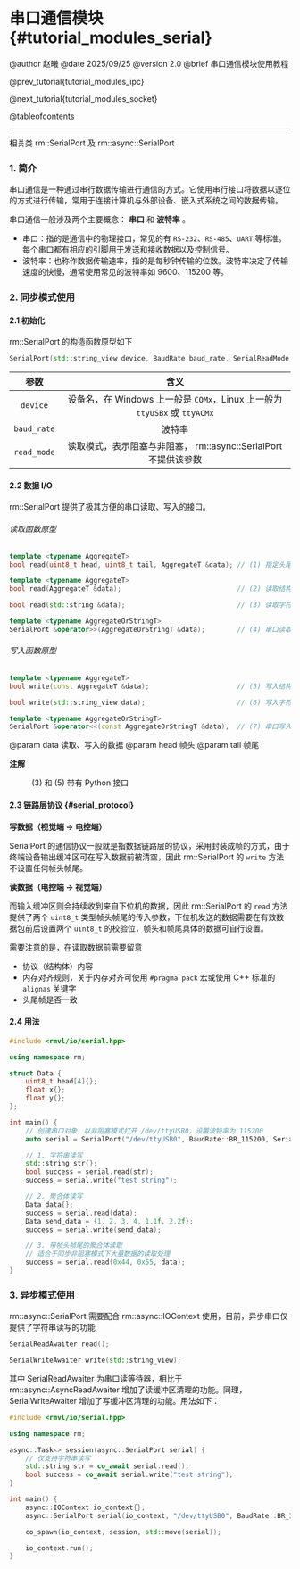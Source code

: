 串口通信模块 {#tutorial_modules_serial}
============

@author 赵曦
@date 2025/09/25
@version 2.0
@brief 串口通信模块使用教程

@prev_tutorial{tutorial_modules_ipc}

@next_tutorial{tutorial_modules_socket}

@tableofcontents

------

相关类 rm::SerialPort 及 rm::async::SerialPort

### 1. 简介

串口通信是一种通过串行数据传输进行通信的方式。它使用串行接口将数据以逐位的方式进行传输，常用于连接计算机与外部设备、嵌入式系统之间的数据传输。

串口通信一般涉及两个主要概念： **串口** 和 **波特率** 。

- 串口：指的是通信中的物理接口，常见的有 `RS-232`、`RS-485`、`UART` 等标准。每个串口都有相应的引脚用于发送和接收数据以及控制信号。
- 波特率：也称作数据传输速率，指的是每秒钟传输的位数。波特率决定了传输速度的快慢，通常使用常见的波特率如 9600、115200 等。

### 2. 同步模式使用

#### 2.1 初始化

rm::SerialPort 的构造函数原型如下

```cpp
SerialPort(std::string_view device, BaudRate baud_rate, SerialReadMode read_mode = {});
```

<div class="full_width_table">

|    参数     |                                   含义                                    |
| :---------: | :-----------------------------------------------------------------------: |
|  `device`   | 设备名，在 Windows 上一般是 `COMx`，Linux 上一般为 `ttyUSBx` 或 `ttyACMx` |
| `baud_rate` |                                  波特率                                   |
| `read_mode` |      读取模式，表示阻塞与非阻塞， rm::async::SerialPort 不提供该参数      |

</div>

#### 2.2 数据 I/O

rm::SerialPort 提供了极其方便的串口读取、写入的接口。

###### 读取函数原型

```cpp
template <typename AggregateT>
bool read(uint8_t head, uint8_t tail, AggregateT &data); // (1) 指定头尾帧的读取结构化数据
```

```cpp
template <typename AggregateT>
bool read(AggregateT &data);                             // (2) 读取结构化数据
```

```cpp
bool read(std::string &data);                            // (3) 读取字符串数据
```

```cpp
template <typename AggregateOrStringT>
SerialPort &operator>>(AggregateOrStringT &data);        // (4) 串口读取操作符重载
```

###### 写入函数原型

```cpp
template <typename AggregateT>
bool write(const AggregateT &data);                      // (5) 写入结构化数据
```

```cpp
bool write(std::string_view data);                       // (6) 写入字符串数据
```

```cpp
template <typename AggregateOrStringT>
SerialPort &operator<<(const AggregateOrStringT &data);  // (7) 串口写入操作符重载
```

@param data 读取、写入的数据
@param head 帧头
@param tail 帧尾

**注解**

<div style="margin-left: 40px;">(3) 和 (5) 带有 Python 接口</div>

#### 2.3 链路层协议 {#serial_protocol}

**写数据（视觉端 → 电控端）**

SerialPort 的通信协议一般就是指数据链路层的协议，采用封装成帧的方式，由于终端设备输出缓冲区可在写入数据前被清空，因此 rm::SerialPort 的 `write` 方法不设置任何帧头帧尾。

**读数据（电控端 → 视觉端）**

而输入缓冲区则会持续收到来自下位机的数据，因此 rm::SerialPort 的 `read` 方法提供了两个 `uint8_t` 类型帧头帧尾的传入参数，下位机发送的数据需要在有效数据包前后设置两个 `uint8_t` 的校验位，帧头和帧尾具体的数据可自行设置。

需要注意的是，在读取数据前需要留意

- 协议（结构体）内容
- 内存对齐规则，关于内存对齐可使用 `#pragma pack` 宏或使用 C++ 标准的 `alignas` 关键字
- 头尾帧是否一致

#### 2.4 用法

```cpp
#include <rmvl/io/serial.hpp>

using namespace rm;

struct Data {
    uint8_t head[4]{};
    float x{};
    float y{};
};

int main() {
    // 创建串口对象，以非阻塞模式打开 /dev/ttyUSB0，设置波特率为 115200
    auto serial = SerialPort("/dev/ttyUSB0", BaudRate::BR_115200, SerialReadMode::NONBLOCK);

    // 1. 字符串读写
    std::string str{};
    bool success = serial.read(str);
    success = serial.write("test string");

    // 2. 聚合体读写
    Data data{};
    success = serial.read(data);
    Data send_data = {1, 2, 3, 4, 1.1f, 2.2f};
    success = serial.write(send_data);

    // 3. 带帧头帧尾的聚合体读取
    // 适合于同步非阻塞模式下大量数据的读取处理
    success = serial.read(0x44, 0x55, data);
}
```

### 3. 异步模式使用

rm::async::SerialPort 需要配合 rm::async::IOContext 使用，目前，异步串口仅提供了字符串读写的功能

```cpp
SerialReadAwaiter read();

SerialWriteAwaiter write(std::string_view);
```

其中 SerialReadAwaiter 为串口读等待器，相比于 rm::async::AsyncReadAwaiter 增加了读缓冲区清理的功能。同理，SerialWriteAwaiter 增加了写缓冲区清理的功能。用法如下：

```cpp
#include <rmvl/io/serial.hpp>

using namespace rm;

async::Task<> session(async::SerialPort serial) {
    // 仅支持字符串读写
    std::string str = co_await serial.read();
    bool success = co_await serial.write("test string");
}

int main() {
    async::IOContext io_context{};
    async::SerialPort serial(io_context, "/dev/ttyUSB0", BaudRate::BR_115200);

    co_spawn(io_context, session, std::move(serial));

    io_context.run();
}
```
